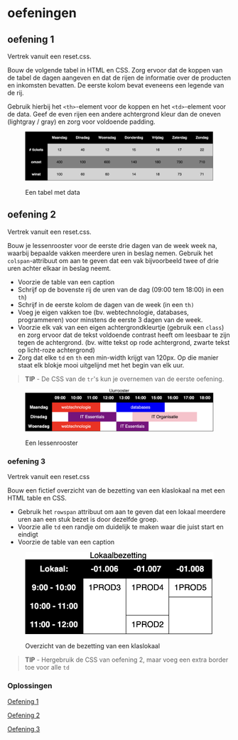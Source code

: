 # oefeningen

## oefening 1

Vertrek vanuit een reset.css.

Bouw de volgende tabel in HTML en CSS. Zorg ervoor dat de koppen van de tabel de dagen aangeven en dat de rijen de informatie over de producten en inkomsten bevatten. De eerste kolom bevat eveneens een legende van de rij.

Gebruik hierbij het `<th>`-element voor de koppen en het `<td>`-element voor de data. Geef de even rijen een andere achtergrond kleur dan de oneven (lightgray / gray) en zorg voor voldoende padding.

<figure><img src="../../../.gitbook/assets/Screenshot 2024-10-07 at 23.25.18 (1).png" alt=""><figcaption><p>Een tabel met data</p></figcaption></figure>

## oefening 2

Vertrek vanuit een reset.css.

Bouw je lessenrooster voor de eerste drie dagen van de week week na, waarbij bepaalde vakken meerdere uren in beslag nemen. Gebruik het `colspan`-attribuut om aan te geven dat een vak bijvoorbeeld twee of drie uren achter elkaar in beslag neemt.

* Voorzie de table van een caption
* Schrijf op de bovenste rij de uren van de dag (09:00 tem 18:00) in een `th`)
* Schrijf in de eerste kolom de dagen van de week (in een `th)`
* Voeg je eigen vakken toe (bv. webtechnologie, databases, programmeren) voor minstens de eerste 3 dagen van de week.
* Voorzie elk vak van een eigen achtergrondkleurtje (gebruik een `class`) en zorg ervoor dat de tekst voldoende contrast heeft om leesbaar te zijn tegen de achtergrond. (bv. witte tekst op rode achtergrond, zwarte tekst op licht-roze achtergrond)
* Zorg dat elke `td` en `th` een min-width krijgt van 120px. Op die manier staat elk blokje mooi uitgelijnd met het begin van elk uur.

> **TIP** - De CSS van de `tr`'s kun je overnemen van de eerste oefening.

<figure><img src="../../../.gitbook/assets/Screenshot 2024-10-07 at 23.25.32 (1).png" alt=""><figcaption><p>Een lessenrooster</p></figcaption></figure>

### oefening 3

Vertrek vanuit een reset.css

Bouw een fictief overzicht van de bezetting van een klaslokaal na met een HTML table en CSS.

* Gebruik het `rowspan` attribuut om aan te geven dat een lokaal meerdere uren aan een stuk bezet is door dezelfde groep.
* Voorzie alle `td` een randje om duidelijk te maken waar die juist start en eindigt
* Voorzie de table van een caption

<figure><img src="../../../.gitbook/assets/Screenshot 2024-10-07 at 23.25.11.png" alt=""><figcaption><p>Overzicht van de bezetting van een klaslokaal</p></figcaption></figure>

>**TIP** - Hergebruik de CSS van oefening 2, maar voeg een extra border toe voor alle `td`

### Oplossingen

[Oefening 1](https://codepen.io/phillslevin/full/rNXMLNd)

[Oefening 2](https://codepen.io/phillslevin/full/eYqdzvK)

[Oefening 3](https://app.gitbook.com/s/ouoIA7Dvx8ty0RZ0Hqs1/h0-introductie/readme)



